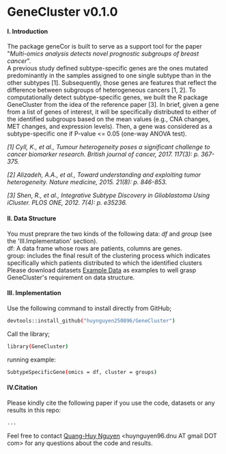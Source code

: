 # GeneCluster v0.1.0
#### I. Introduction
The package geneCor is built to serve as a support tool for the paper "*Multi-omics analysis detects novel prognostic subgroups of breast cancer*". </br>
A previous study defined subtype-specific genes are the ones mutated predominantly in the samples assigned to one single subtype than in the other subtypes [1]. Subsequently, those genes are features that reflect the difference between subgroups of heterogeneous cancers [1, 2]. To computationally detect subtype-specific genes, we built the R package GeneCluster from the idea of the reference paper [3]. In brief, given a gene from a list of genes of interest, it will be specifically distributed to either of the identified subgroups based on the mean values (e.g., CNA changes, MET changes, and expression levels). Then, a gene was considered as a subtype-specific one if P-value <= 0.05 (one-way ANOVA test). </br>

*[1] Cyll, K., et al., Tumour heterogeneity poses a significant challenge to cancer biomarker research. British journal of cancer, 2017. 117(3): p. 367-375.*

*[2] Alizadeh, A.A., et al., Toward understanding and exploiting tumor heterogeneity. Nature medicine, 2015. 21(8): p. 846-853.*

*[3] Shen, R., et al., Integrative Subtype Discovery in Glioblastoma Using iCluster. PLOS ONE, 2012. 7(4): p. e35236.*

#### II. Data Structure
You must preprare the two kinds of the following data: *df* and *group* (see the 'III.Implementation' section). </br>
df: A data frame whose rows are patients, columns are genes. </br> 
group:  includes the final result of the clustering process which indicates specifically which patients distributed to which the identified clusters </br>
Please download datasets [Example Data](https://github.com/huynguyen250896/GeneCluster/tree/master/Example%20Data) as examples to well grasp GeneCluster's requirement on data structure. </br>

#### III. Implementation
Use the following command to install directly from GitHub;
```sh
devtools::install_github("huynguyen250896/GeneCluster")
```
Call the library;
```sh
library(GeneCluster)
```
running example:
```sh
SubtypeSpecificGene(omics = df, cluster = groups)
```

#### IV.Citation 
Please kindly cite the following paper if you use the code, datasets or any results in this repo: </br>
```sh
...
```
Feel free to contact [Quang-Huy Nguyen](https://github.com/huynguyen250896) <huynguyen96.dnu AT gmail DOT com> for any questions about the code and results.

